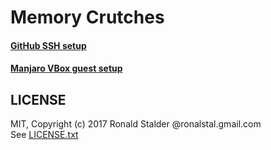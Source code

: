 # Memory Crutches

#### [GitHub SSH setup](<GitHub\ SSH\ setup/README.md>)

#### [Manjaro VBox guest setup](<Manjaro\ VBox\ guest\ setup/README.md>)

## LICENSE

MIT, Copyright (c) 2017 Ronald Stalder @ronalstal.gmail.com  
See [LICENSE.txt](LICENSE.txt)
